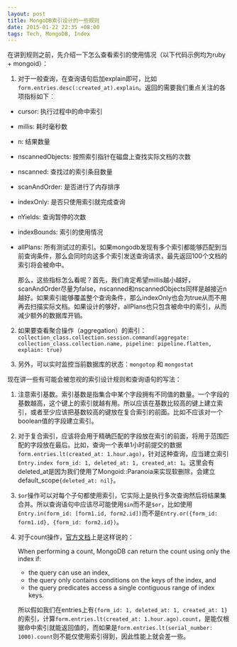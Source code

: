 ```yaml
---
layout: post
title: MongoDB索引设计的一些规则
date: 2015-01-22 22:35 +08:00
tags: Tech, MongoDB, Index
---
```


在讲到规则之前，先介绍一下怎么查看索引的使用情况（以下代码示例均为ruby + mongoid）：

1. 对于一般查询，在查询语句后加explain即可，比如`form.entries.desc(:created_at).explain`。返回的需要我们重点关注的各项指标如下：
  * cursor: 执行过程中的命中索引
  * millis: 耗时毫秒数
  * n: 结果数量
  * nscannedObjects: 按照索引指针在磁盘上查找实际文档的次数
  * nscanned: 查找过的索引条目数量
  * scanAndOrder: 是否进行了内存排序
  * indexOnly: 是否只使用索引就完成查询
  * nYields: 查询暂停的次数
  * indexBounds: 索引的使用情况
  * allPlans: 所有测试过的索引。如果mongodb发现有多个索引都能够匹配到当前查询条件，那么会同时向这多个索引发送查询请求，最先返回100个文档的索引将会被命中。
 
    那么，这些指标怎么看呢？首先，我们肯定希望millis越小越好，scanAndOrder尽量为false，nscanned和nscannedObjects同样是越接近n越好。如果索引能够覆盖整个查询条件，那么indexOnly也会为true从而不用再去扫描实际文档。如果设计的够好，allPlans也只包含被命中的索引，从而减少额外的数据库开销。

2. 如果要查看聚合操作（aggregation）的索引：
`collection_class.collection.session.command(aggregate: collection_class.collection.name, pipeline: pipeline.flatten, explain: true)`

3. 另外，可以实时监控当前数据库的状态：`mongotop` 和 `mongostat`

现在讲一些有可能会被忽视的索引设计规则和查询语句的写法：

1. 注意索引基数。索引基数是指集合中某个字段拥有不同值的数量。一个字段的基数越高，这个键上的索引就越有用。所以应该在基数比较高的键上建立索引，或者至少应该把基数较高的键放在复合索引的前面。比如不应该对一个boolean值的字段建立索引。

2. 对于复合索引，应该将会用于精确匹配的字段放在索引的前面，将用于范围匹配的字段放在最后。比如，查询一个表单1小时前提交的数据 `form.entries.lt(created_at: 1.hour.ago)`，针对这种查询，应当建立索引 `Entry.index form_id: 1, deleted_at: 1, created_at: 1`。这里会有deleted_at是因为我们使用了Mongoid::Paranoia来实现软删除，会建立default_scope`{deleted_at: nil}`。

3. `$or`操作可以对每个子句都使用索引，它实际上是执行多次查询然后将结果集合并。所以查询语句中应该尽可能使用`$in`而不是`$or`，比如使用`Entry.in(form_id: [form1.id, form2.id])`而不是`Entry.or({form_id: form1.id}, {form_id: form2.id})`。

4. 对于count操作，[官方文档](http://docs.mongodb.org/manual/reference/method/db.collection.count/#index-use)上是这样说的：
    
    When performing a count, MongoDB can return the count using only the index if:

    * the query can use an index,
    * the query only contains conditions on the keys of the index, and
    * the query predicates access a single contiguous range of index keys.


    所以假如我们在entries上有`{form_id: 1, deleted_at: 1, created_at: 1}`的索引，计算`form.entries.lt(created_at: 1.hour.ago).count`，是能仅根据命中索引就能返回值的，而如果是`form.entries.lt(serial_number: 1000).count`则不能仅使用索引得到，因此性能上就会差一些。

